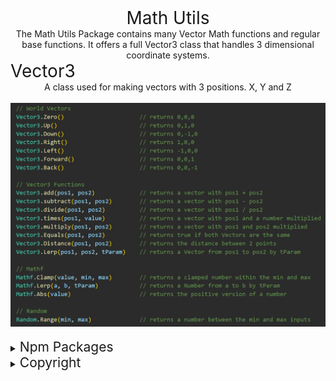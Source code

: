 <div style="text-align:center;">
<span style="font-size:2em;">Math Utils</span>
<div>
The Math Utils Package contains many Vector Math functions and regular base functions. It offers a full Vector3 class that handles 3 dimensional coordinate systems.

<div style="font-size:2em;text-align:left">Vector3</div>
A class used for making vectors with 3 positions. X, Y and Z
<div style="white-space: pre-wrap;text-align:left"> 
<img src="https://raw.githubusercontent.com/Jaden-Allen/Math-Utils/preview/src/img/images.jpg" alt="Functions for making vector math simplified">

</div>
</div>
</div>

<details><summary><span style="font-size:1.5em;">Npm Packages</span> </summary>

###### Latest Version
    npm i @jadenallen/math_utils
###### Version 1.0.2
    npm i npm i @jadenallen/math_utils@1.0.2
###### Version 1.0.1
    npm i @jadenallen/math_utils@1.0.1
###### Version 1.0.0
    npm i @jadenallen/math_utils@1.0.0
</details>

<details><summary><span style="font-size:1.5em;">Copyright</span></summary>

```
MIT License

Copyright (c) 2024 Jaden-Allen

Permission is hereby granted, free of charge, to any person obtaining a copy
of this software and associated documentation files (the "Software"), to deal
in the Software without restriction, including without limitation the rights
to use, copy, modify, merge, publish, distribute, sublicense, and/or sell
copies of the Software, and to permit persons to whom the Software is
furnished to do so, subject to the following conditions:

The above copyright notice and this permission notice shall be included in all
copies or substantial portions of the Software.

THE SOFTWARE IS PROVIDED "AS IS", WITHOUT WARRANTY OF ANY KIND, EXPRESS OR
IMPLIED, INCLUDING BUT NOT LIMITED TO THE WARRANTIES OF MERCHANTABILITY,
FITNESS FOR A PARTICULAR PURPOSE AND NONINFRINGEMENT. IN NO EVENT SHALL THE
AUTHORS OR COPYRIGHT HOLDERS BE LIABLE FOR ANY CLAIM, DAMAGES OR OTHER
LIABILITY, WHETHER IN AN ACTION OF CONTRACT, TORT OR OTHERWISE, ARISING FROM,
OUT OF OR IN CONNECTION WITH THE SOFTWARE OR THE USE OR OTHER DEALINGS IN THE
SOFTWARE.
```
</details>
